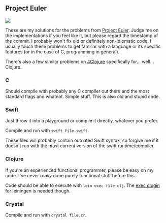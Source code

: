 ## Project Euler

![](https://projecteuler.net/profile/kiliankoe.png)

These are my solutions for the problems from [Project Euler](http://projecteuler.net/). Judge me on the implementations if you feel like it, but please regard the timestamp of the commit. I probably won't fix old or definitely non-idiomatic code. I usually touch these problems to get familiar with a language or its specific features (or in the case of C, programming in general).

There's also a few similar problems on [4Clojure](http://www.4clojure.com/user/kiliankoe) specifically for... well... Clojure.

### C

Should compile with probably any C compiler out there and the most standard flags and whatnot. Simple stuff.
This is also old and stupid code.

### Swift

Just throw it into a playground or compile it directly, whatever you prefer.

Compile and run with `swift file.swift`.

These files will probably contain outdated Swift syntax, so forgive me if it doesn't run with the most current version of the swift runtime/compiler.

### Clojure

If you're an experienced functional programmer, please be easy on my code. I've never *really* done purely functional stuff before this.

Code should be able to execute with `lein exec file.clj`. The [exec plugin](https://github.com/kumarshantanu/lein-exec) for leiningen is needed though.

### Crystal

Compile and run with `crystal file.cr`.
